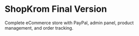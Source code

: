# ShopKrom Final Version

Complete eCommerce store with PayPal, admin panel, product management, and order tracking.